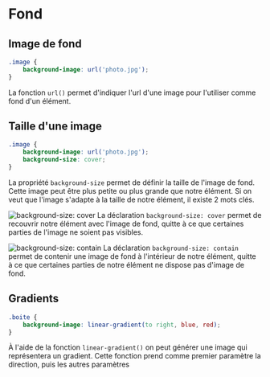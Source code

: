 # Fond

## Image de fond

```css
.image {
	background-image: url('photo.jpg');
}
```

La fonction `url()` permet d'indiquer l'url d'une image pour l'utiliser comme fond d'un élément.

## Taille d'une image

```css
.image {
	background-image: url('photo.jpg');
	background-size: cover;
}
```

La propriété `background-size` permet de définir la taille de l'image de fond. Cette image peut être plus petite ou plus grande que notre élément. Si on veut que l'image s'adapte à la taille de notre élément, il existe 2 mots clés.

![background-size: cover](https://ibin.co/4zZ9Ce0ncTwQ.png)
La déclaration `background-size: cover` permet de recouvrir notre élément avec l'image de fond, quitte à ce que certaines parties de l'image ne soient pas visibles.

![background-size: contain](https://ibin.co/4zZ9OCEwnpko.png)
La déclaration `background-size: contain` permet de contenir une image de fond à l'intérieur de notre élément, quitte à ce que certaines parties de notre élément ne dispose pas d'image de fond.

## Gradients

```css
.boite {
	background-image: linear-gradient(to right, blue, red);
}
```

À l'aide de la fonction `linear-gradient()` on peut générer une image qui représentera un gradient. Cette fonction prend comme premier paramètre la direction, puis les autres paramètres 
<!--stackedit_data:
eyJoaXN0b3J5IjpbOTY0MjA1MDM4LC0xNDcwOTIyMDQ3LDQwND
k0OTA5Nl19
-->